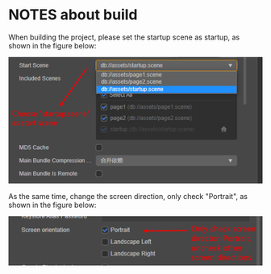 # NOTES about build

When building the project, please set the startup scene as startup, as shown in the figure below:

![](startup-scene-en.png)

As the same time, change the screen direction, only check "Portrait", as shown in the figure below:

![](screen-direction-en.png)

